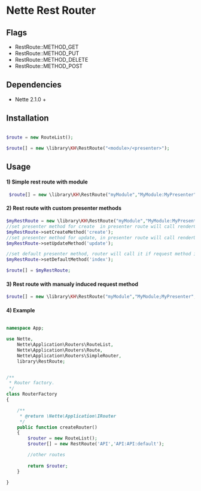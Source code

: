 Nette Rest Router
=====================

Flags
------------

* RestRoute::METHOD_GET
* RestRoute::METHOD_PUT
* RestRoute::METHOD_DELETE
* RestRoute::METHOD_POST

Dependencies
------------
* Nette 2.1.0 +

Installation
------------
```PHP

$route = new RouteList();

$route[] = new \library\KH\RestRoute("<module>/<presenter>");

```


Usage
---------

#### 1) Simple rest route with module

```PHP
 $route[] = new \library\KH\RestRoute("myModule","MyModule:MyPresenter");
```



#### 2) Rest route with custom presenter methods

```PHP
$myRestRoute = new \library\KH\RestRoute("myModule","MyModule:MyPresenter");
//set presenter method for create  in presenter route will call renderCreate()
$myRestRoute->setCreateMethod('create');
//set presenter method for update, in presenter route will call renderUpdate();
$myRestRoute->setUpdateMethod('update');

//set default presenter method, router will call it if request method is get
$myRestRoute->setDefaultMethod('index');

$route[] = $myRestRoute;
```

#### 3) Rest route with manualy induced request method

```PHP
$route[] = new \library\KH\RestRoute("myModule","MyModule;MyPresenter",\library\KH\RestRoute::METHOD_PUT);

```

#### 4) Example

```PHP

namespace App;

use Nette,
	Nette\Application\Routers\RouteList,
	Nette\Application\Routers\Route,
	Nette\Application\Routers\SimpleRouter,
	library\RestRoute;


/**
 * Router factory.
 */
class RouterFactory
{

	/**
	 * @return \Nette\Application\IRouter
	 */
	public function createRouter()
	{
		$router = new RouteList();
		$router[] = new RestRoute('API','API:API:default');

		//other routes
		
		return $router;
	}

}

```

